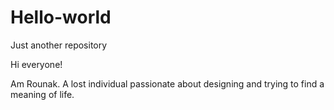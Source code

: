 # Hello-world
Just another repository

Hi everyone!

Am Rounak. A lost individual passionate about designing and trying to find a meaning of life.
